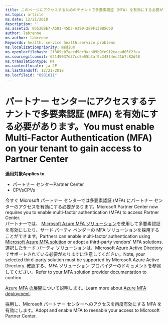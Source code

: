 ```yaml
---
title: このページにアクセスするためのテナントで多要素認証 (MFA) を有効にする必要があります。パートナー センター
ms.topic: article
ms.date: 12/21/2018
description: ''
ms.assetid: 05536BE7-A581-45D3-A390-2B9F139B5C6D
author: labrenne
ms.author: labrenne
Keywords: health, service health,service problems
ms.localizationpriority: medium
ms.openlocfilehash: 2f309cb7aecd9dc9acb09b9fe9f2eaead05f2fea
ms.sourcegitcommit: 62145037d37cc5e55b3af9c348f4ec41b7c82d48
ms.translationtype: MT
ms.contentlocale: ja-JP
ms.lasthandoff: 12/21/2018
ms.locfileid: "8981611"
---
```

# <a name="you-must-enable-multi-factor-authentication-mfa-on-your-tenant-to-gain-access-to-partner-center"></a><span data-ttu-id="d6687-102">パートナー センターにアクセスするテナントで多要素認証 (MFA) を有効にする必要があります。</span><span class="sxs-lookup"><span data-stu-id="d6687-102">You must enable Multi-Factor Authentication (MFA) on your tenant to gain access to Partner Center</span></span>

**<span data-ttu-id="d6687-103">適用対象</span><span class="sxs-lookup"><span data-stu-id="d6687-103">Applies to</span></span>**

- <span data-ttu-id="d6687-104">パートナー センター</span><span class="sxs-lookup"><span data-stu-id="d6687-104">Partner Center</span></span>
- <span data-ttu-id="d6687-105">CPVs</span><span class="sxs-lookup"><span data-stu-id="d6687-105">CPVs</span></span>

<span data-ttu-id="d6687-106">今すぐ Microsoft パートナー センターでは多要素認証 (MFA) にパートナー センターのアクセスを有効にする必要があります。</span><span class="sxs-lookup"><span data-stu-id="d6687-106">Microsoft Partner Center now requires you to enable multi-factor authentication (MFA) to access Partner Center.</span></span>  
<span data-ttu-id="d6687-107">パートナーでは、 [Microsoft Azure MFA ソリューション](https://docs.microsoft.com/en-us/azure/active-directory/authentication/concept-mfa-howitworks)を使用して多要素認証を有効にしたり、サード パーティ ベンダーの MFA ソリューションを採用することができます。</span><span class="sxs-lookup"><span data-stu-id="d6687-107">Partners can enable multi-factor authentication using [Microsoft Azure MFA solution](https://docs.microsoft.com/en-us/azure/active-directory/authentication/concept-mfa-howitworks) or adopt a third-party vendors’ MFA solutions.</span></span> <span data-ttu-id="d6687-108">選択したサード パーティ ソリューションは、Microsoft Azure Active Directory でサポートされている必要がありますに注意してください。</span><span class="sxs-lookup"><span data-stu-id="d6687-108">Note, your selected third-party solution must be supported by Microsoft Azure Active Directory.</span></span> <span data-ttu-id="d6687-109">確認する、MFA ソリューション プロバイダーのドキュメントを参照してください。</span><span class="sxs-lookup"><span data-stu-id="d6687-109">Refer to your MFA solution provider documentation to confirm.</span></span> 

<span data-ttu-id="d6687-110">[Azure MFA の展開](https://docs.microsoft.com/en-us/azure/active-directory/authentication/howto-mfa-getstarted)について説明します。</span><span class="sxs-lookup"><span data-stu-id="d6687-110">Learn more about [Azure MFA deployment](https://docs.microsoft.com/en-us/azure/active-directory/authentication/howto-mfa-getstarted).</span></span> 
 
<span data-ttu-id="d6687-111">採用し、Microsoft パートナー センターへのアクセスを再度有効にする MFA を有効にします。</span><span class="sxs-lookup"><span data-stu-id="d6687-111">Adopt and enable MFA to reenable your access to Microsoft Partner Center.</span></span> 